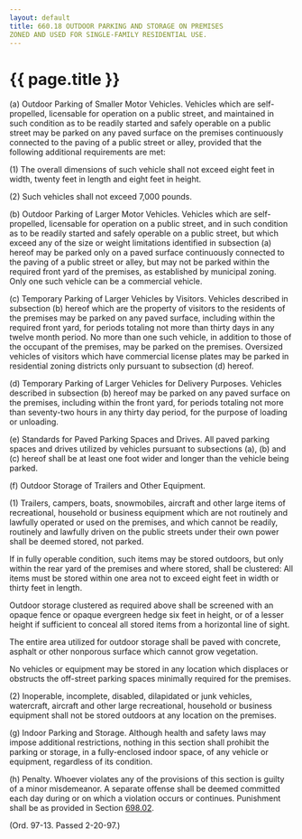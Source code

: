 ```yaml
---
layout: default 
title: 660.18 OUTDOOR PARKING AND STORAGE ON PREMISES
ZONED AND USED FOR SINGLE-FAMILY RESIDENTIAL USE.
---
```


{{ page.title }}
================

​(a) Outdoor Parking of Smaller Motor Vehicles. Vehicles which are
self-propelled, licensable for operation on a public street, and
maintained in such condition as to be readily started and safely
operable on a public street may be parked on any paved surface on the
premises continuously connected to the paving of a public street or
alley, provided that the following additional requirements are met:

​(1) The overall dimensions of such vehicle shall not exceed eight feet
in width, twenty feet in length and eight feet in height.

​(2) Such vehicles shall not exceed 7,000 pounds.

​(b) Outdoor Parking of Larger Motor Vehicles. Vehicles which are
self-propelled, licensable for operation on a public street, and in such
condition as to be readily started and safely operable on a public
street, but which exceed any of the size or weight limitations
identified in subsection (a) hereof may be parked only on a paved
surface continuously connected to the paving of a public street or
alley, but may not be parked within the required front yard of the
premises, as established by municipal zoning. Only one such vehicle can
be a commercial vehicle.

​(c) Temporary Parking of Larger Vehicles by Visitors. Vehicles
described in subsection (b) hereof which are the property of visitors to
the residents of the premises may be parked on any paved surface,
including within the required front yard, for periods totaling not more
than thirty days in any twelve month period. No more than one such
vehicle, in addition to those of the occupant of the premises, may be
parked on the premises. Oversized vehicles of visitors which have
commercial license plates may be parked in residential zoning districts
only pursuant to subsection (d) hereof.

​(d) Temporary Parking of Larger Vehicles for Delivery Purposes.
Vehicles described in subsection (b) hereof may be parked on any paved
surface on the premises, including within the front yard, for periods
totaling not more than seventy-two hours in any thirty day period, for
the purpose of loading or unloading.

​(e) Standards for Paved Parking Spaces and Drives. All paved parking
spaces and drives utilized by vehicles pursuant to subsections (a), (b)
and (c) hereof shall be at least one foot wider and longer than the
vehicle being parked.

​(f) Outdoor Storage of Trailers and Other Equipment.

​(1) Trailers, campers, boats, snowmobiles, aircraft and other large
items of recreational, household or business equipment which are not
routinely and lawfully operated or used on the premises, and which
cannot be readily, routinely and lawfully driven on the public streets
under their own power shall be deemed stored, not parked.

If in fully operable condition, such items may be stored outdoors, but
only within the rear yard of the premises and where stored, shall be
clustered: All items must be stored within one area not to exceed eight
feet in width or thirty feet in length.

Outdoor storage clustered as required above shall be screened with an
opaque fence or opaque evergreen hedge six feet in height, or of a
lesser height if sufficient to conceal all stored items from a
horizontal line of sight.

The entire area utilized for outdoor storage shall be paved with
concrete, asphalt or other nonporous surface which cannot grow
vegetation.

No vehicles or equipment may be stored in any location which displaces
or obstructs the off-street parking spaces minimally required for the
premises.

​(2) Inoperable, incomplete, disabled, dilapidated or junk vehicles,
watercraft, aircraft and other large recreational, household or business
equipment shall not be stored outdoors at any location on the premises.

​(g) Indoor Parking and Storage. Although health and safety laws may
impose additional restrictions, nothing in this section shall prohibit
the parking or storage, in a fully-enclosed indoor space, of any vehicle
or equipment, regardless of its condition.

​(h) Penalty. Whoever violates any of the provisions of this section is
guilty of a minor misdemeanor. A separate offense shall be deemed
committed each day during or on which a violation occurs or continues.
Punishment shall be as provided in Section [698.02](38e2f631.html).

(Ord. 97-13. Passed 2-20-97.)
